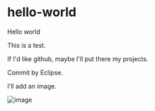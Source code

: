 # hello-world

Hello world

This is a test.

If I'd like github, maybe I'll put there my projects.

Commit by Eclipse.

I'll add an image.

![image](resources)
